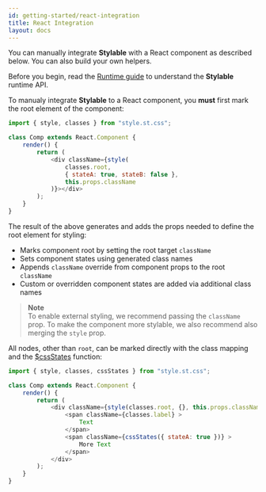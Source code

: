 ```yaml
---
id: getting-started/react-integration
title: React Integration
layout: docs
---
```


You can manually integrate **Stylable** with a React component as described below. You can also build your own helpers.

Before you begin, read the [Runtime guide](../guides/runtime.md) to understand the **Stylable** runtime API.

To manualy integrate **Stylable** to a React component, you **must** first mark the root element of the component:

```js
import { style, classes } from "style.st.css";

class Comp extends React.Component {
    render() {
        return (
            <div className={style(
                classes.root, 
                { stateA: true, stateB: false },
                this.props.className
            )}></div>
        );
    }
}
```

The result of the above generates and adds the props needed to define the root element for styling:
* Marks component root by setting the root target `className`
* Sets component states using generated class names 
* Appends `className` override from component props to the root `className`
* Custom or overridden component states are added via additional class names

> **Note**  
> To enable external styling, we recommend passing the `className` prop. To make the component more stylable, we also recommend also merging the `style` prop.

All nodes, other than `root`, can be marked directly with the class mapping and the [$cssStates](../guides/runtime#custom-state-mapping) function:

```js
import { style, classes, cssStates } from "style.st.css";

class Comp extends React.Component {
    render() {
        return (
            <div className={style(classes.root, {}, this.props.className) }>
                <span className={classes.label} >
                    Text
                </span>
                <span className={cssStates({ stateA: true })} >
                    More Text
                </span>
            </div>
        );
    }
}
```
 

